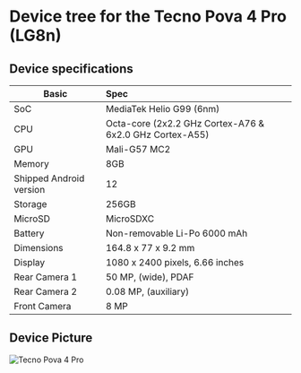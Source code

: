 # Device tree for the Tecno Pova 4 Pro (LG8n)

## Device specifications

| Basic                   | Spec                                                        |
| ----------------------- | :---------------------------------------------------------- |
| SoC                     | MediaTek Helio G99 (6nm)                                    |
| CPU                     | Octa-core (2x2.2 GHz Cortex-A76 & 6x2.0 GHz Cortex-A55)     |
| GPU                     | Mali-G57 MC2                                                |
| Memory                  | 8GB                                                         |
| Shipped Android version | 12                                                          |
| Storage                 | 256GB                                                       |
| MicroSD                 | MicroSDXC                                                          |
| Battery                 | Non-removable Li-Po 6000 mAh                                |
| Dimensions              | 164.8 x 77 x 9.2 mm                                         |
| Display                 | 1080 x 2400 pixels, 6.66 inches                             |
| Rear Camera 1           | 50 MP, (wide), PDAF                                         |
| Rear Camera 2           | 0.08 MP, (auxiliary)                                        |
| Front Camera            | 8 MP                                                        |


## Device Picture

![Tecno Pova 4 Pro](https://fdn2.gsmarena.com/vv/pics/tecno/tecno-pova4-pro-1.jpg)

